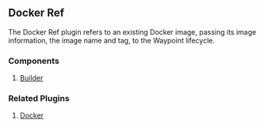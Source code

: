 ## Docker Ref

The Docker Ref plugin refers to an existing Docker image, passing its image
information, the image name and tag, to the Waypoint lifecycle.

### Components

1. [Builder](/waypoint/integrations/hashicorp/docker-ref/latest/components/builder)

### Related Plugins

1. [Docker](/waypoint/integrations/hashicorp/docker)
